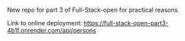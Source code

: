 New repo for part 3 of Full-Stack-open for practical reasons

Link to online deployment: https://full-stack-open-part3-4b1f.onrender.com/api/persons